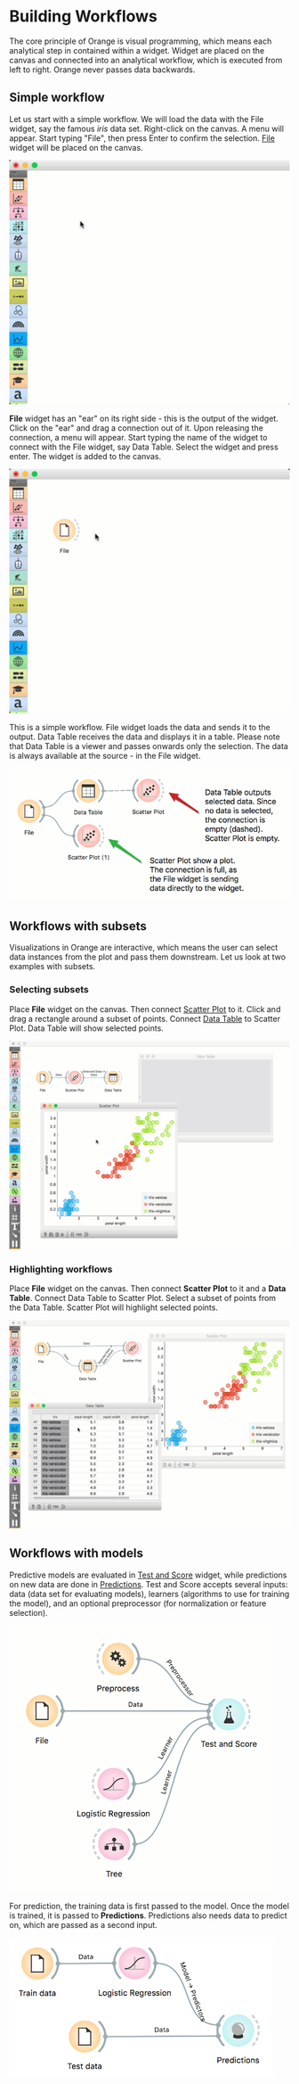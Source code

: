 # Building Workflows

The core principle of Orange is visual programming, which means each analytical step in contained within a widget. Widget are placed on the canvas and connected into an analytical workflow, which is executed from left to right. Orange never passes data backwards.

## Simple workflow

Let us start with a simple workflow. We will load the data with the File widget, say the famous *iris* data set. Right-click on the canvas. A menu will appear. Start typing "File", then press Enter to confirm the selection. [File](../widgets/data/file.md) widget will be placed on the canvas.

![](file.gif)

**File** widget has an "ear" on its right side - this is the output of the widget. Click on the "ear" and drag a connection out of it. Upon releasing the connection, a menu will appear. Start typing the name of the widget to connect with the File widget, say Data Table. Select the widget and press enter. The widget is added to the canvas.

![](file-datatable.gif)

This is a simple workflow. File widget loads the data and sends it to the output. Data Table receives the data and displays it in a table. Please note that Data Table is a viewer and passes onwards only the selection. The data is always available at the source - in the File widget.

![](DataTable-wrong.png)

## Workflows with subsets

Visualizations in Orange are interactive, which means the user can select data instances from the plot and pass them downstream. Let us look at two examples with subsets.

### Selecting subsets

Place **File** widget on the canvas. Then connect [Scatter Plot](../widgets/visualize/scatterplot.md) to it. Click and drag a rectangle around a subset of points. Connect [Data Table](../widgets/data/datatable.md) to Scatter Plot. Data Table will show selected points.

![](subset-selection.gif)

### Highlighting workflows

Place **File** widget on the canvas. Then connect **Scatter Plot** to it and a **Data Table**. Connect Data Table to Scatter Plot. Select a subset of points from the Data Table. Scatter Plot will highlight selected points.

![](subset-highlight.gif)

## Workflows with models

Predictive models are evaluated in [Test and Score](../widgets/evaluate/testandscore.md) widget, while predictions on new data are done in [Predictions](../widgets/evaluate/predictions.md). Test and Score accepts several inputs: data (data set for evaluating models), learners (algorithms to use for training the model), and an optional preprocessor (for normalization or feature selection).

![](prediction-workflow.png)

For prediction, the training data is first passed to the model. Once the model is trained, it is passed to **Predictions**. Predictions also needs data to predict on, which are passed as a second input.

![](prediction-workflow2.png)
